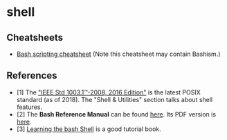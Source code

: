 # shell

## Cheatsheets

- [Bash scripting cheatsheet](https://devhints.io/bash) (Note this cheatsheet may contain Bashism.)

## References

- [1] The ["IEEE Std 1003.1™-2008, 2016 Edition"](http://pubs.opengroup.org/onlinepubs/9699919799/nframe.html) is the latest POSIX standard (as of 2018). The "Shell & Utilities" section talks about shell features.
- [2] The **Bash Reference Manual** can be found [here](https://www.gnu.org/software/bash/manual/html_node/index.html). Its PDF version is [here](https://www.gnu.org/software/bash/manual/bash.pdf).
- [3] [Learning the bash Shell](http://shop.oreilly.com/product/9780596009656.do) is a good tutorial book.
